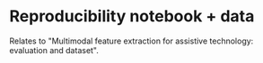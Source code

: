 # Reproducibility notebook + data 
Relates to "Multimodal feature extraction for assistive technology: evaluation and dataset". 
